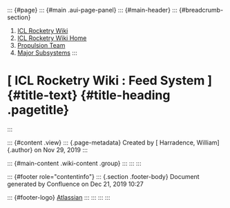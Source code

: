 ::: {#page}
::: {#main .aui-page-panel}
::: {#main-header}
::: {#breadcrumb-section}
1.  [ICL Rocketry Wiki](index.html)
2.  [ICL Rocketry Wiki Home](ICL-Rocketry-Wiki-Home_142270843.html)
3.  [Propulsion Team](Propulsion-Team_142270885.html)
4.  [Major Subsystems](Major-Subsystems_142273528.html)
:::

[ ICL Rocketry Wiki : Feed System ]{#title-text} {#title-heading .pagetitle}
================================================
:::

::: {#content .view}
::: {.page-metadata}
Created by [ Harradence, William]{.author} on Nov 29, 2019
:::

::: {#main-content .wiki-content .group}
:::
:::
:::

::: {#footer role="contentinfo"}
::: {.section .footer-body}
Document generated by Confluence on Dec 21, 2019 10:27

::: {#footer-logo}
[Atlassian](http://www.atlassian.com/)
:::
:::
:::
:::
